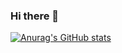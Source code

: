### Hi there 👋

[![Anurag's GitHub stats](https://github-readme-stats.vercel.app/api?username=ShigShag)](https://github.com/anuraghazra/github-readme-stats)

<!--
**ShigShag/ShigShag** is a ✨ _special_ ✨ repository because its `README.md` (this file) appears on your GitHub profile.

Here are some ideas to get you started:

- 🔭 I’m currently working on ...
- 🌱 I’m currently learning ...
- 👯 I’m looking to collaborate on ...
- 🤔 I’m looking for help with ...
- 💬 Ask me about ...
- 📫 How to reach me: ...
- 😄 Pronouns: ...
- ⚡ Fun fact: ...
-->
